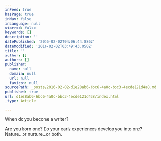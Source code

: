 ```yaml
---
inFeed: true
hasPage: true
inNav: false
inLanguage: null
starred: false
keywords: []
description: ''
datePublished: '2016-02-02T04:06:44.886Z'
dateModified: '2016-02-02T03:49:43.050Z'
title: ''
author: []
authors: []
publisher:
  name: null
  domain: null
  url: null
  favicon: null
sourcePath: _posts/2016-02-02-d1e28ab6-6bc6-4a0c-bbc3-4ecde121d4a8.md
published: true
url: d1e28ab6-6bc6-4a0c-bbc3-4ecde121d4a8/index.html
_type: Article

---
```

When do you become a writer?

Are you born one? Do your early experiences develop you into one? Nature...or nurture...or both.